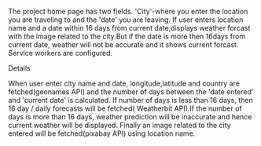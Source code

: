 
The project home page has two fields. 'City'-where you enter the location you are traveling to and the 'date' you are leaving.
If user enters location name and a date within 16 days from current date,displays weather forcast with the image related to the city.But if the date is more then 16days from current date, weather will not be accurate and it shows current forcast.
Service workers are configured.

Details

When user enter city name and date, longitude,latitude and country are fetched(geonames API) and the number of days between the 'date entered' and 'current date' is calculated.
If number of days is less than 16 days, then 16 day / daily forecasts will be fetched( Weatherbit API).If the number of days is more than 16 days, weather prediction will be inaccurate and hence current weather will be displayed.
Finally an image related to the city entered will be fetched(pixabay API) using location name.




